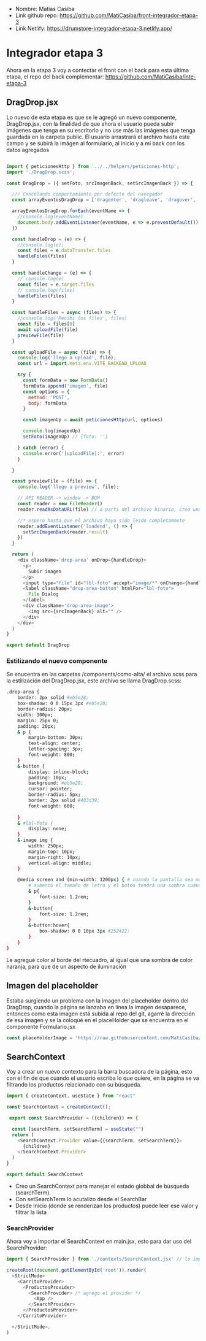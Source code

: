 * Nombre: Matias Casiba
* Link github repo: https://github.com/MatiCasiba/front-integrador-etapa-3
* Link Netlify: https://drumstore-integrador-etapa-3.netlify.app/

# Integrador etapa 3
Ahora en la etapa 3 voy a contectar el front con el back para esta última etapa, el repo del back complementar: https://github.com/MatiCasiba/inte-etapa-3


## DragDrop.jsx
Lo nuevo de esta etapa es que se le agregó un nuevo componente, DragDrop.jsx, con la finalidad de que ahora el usuario pueda subir imágenes que tenga en su escritorio y no use más las imágenes que tenga guardada en la carpeta public. El usuario arrastrará el archivo hasta este campo y se subirá la imágen al formulario, al inicio y a mi back con los datos agregados

```js

import { peticionesHttp } from '../../helpers/peticiones-http';
import './DragDrop.scss';

const DragDrop = ({ setFoto, srcImagenBack, setSrcImagenBack }) => {

  //! Cancelando comportamiento por defecto del navegador
  const arrayEventosDragDrop = ['dragenter', 'dragleave', 'dragover', 'drop']

  arrayEventosDragDrop.forEach(eventName => {
    //console.log(eventName)
    document.body.addEventListener(eventName, e => e.preventDefault())
  })

  const handleDrop = (e) => {
    //console.log(e);
    const files = e.dataTransfer.files
    handleFiles(files)
  }

  const handleChange = (e) => {
    // console.log(e)
    const files = e.target.files
    // console.log(files)
    handleFiles(files)
  }

  const handleFiles = async (files) => {
    //console.log('Recibi los files', files)
    const file = files[0]
    await uploadFile(file)
    previewFile(file)
  }

  const uploadFile = async (file) => {
    console.log('llego a upload', file);
    const url = import.meta.env.VITE_BACKEND_UPLOAD

    try {
      const formData = new FormData()
      formData.append('imagen', file)
      const options = {
        method: 'POST',
        body: formData
      }

      const imagenUp = await peticionesHttp(url, options)

      console.log(imagenUp)
      setFoto(imagenUp) // {foto: ''}

    } catch (error) {
      console.error('[uploadFile]:', error)
    }

  }

  const previewFile = (file) => {
    console.log('llego a preview', file);

    // API READER -> window -> BOM
    const reader = new FileReader()
    reader.readAsDataURL(file) // a parti del archivo binario, creo una url para que se pueda previsualizar

    //* espero hasta que el archivo haya sido leido completamnete
    reader.addEventListener('loadend', () => {
      setSrcImagenBack(reader.result)
    })
  }

  return (
    <div className='drop-area' onDrop={handleDrop}>
      <p>
        Subir imagen 
      </p>
      <input type="file" id="lbl-foto" accept="image/*" onChange={handleChange} />
      <label className="drop-area-button" htmlFor="lbl-foto">
        File Dialog
      </label>
      <div className='drop-area-image'>
        <img src={srcImagenBack} alt="" />
      </div>
    </div>
  )
}

export default DragDrop
```

### Estilizando el nuevo componente
Se enucentra en las carpetas /components/como-alta/ el archivo scss para la estilización del DragDrop.jsx, este archivo se llama DragDrop.scss:

```sh
.drop-area {
    border: 2px solid #eb5e28;
    box-shadow: 0 0 15px 3px #eb5e28;
    border-radius: 20px;
    width: 300px;
    margin: 25px 0;
    padding: 20px;
    & p {
        margin-bottom: 30px;
        text-align: center;
        letter-spacing: 3px;
        font-weight: 800;
    }
    &-button {
        display: inline-block;
        padding: 10px;
        background: #eb5e28;
        cursor: pointer;
        border-radius: 5px;
        border: 2px solid #403d39;
        font-weight: 600;
        
    }
    & #lbl-foto {
        display: none;
    }
    &-image img {
        width: 250px;
        margin-top: 10px;
        margin-right: 10px;
        vertical-align: middle;
    }

    @media screen and (min-width: 1200px) { # cuando la pantalla sea mayor o igual a 1200px
        # aumento el tamaño de letra y el botón tendrá una sombra cuando el usuario se pare sobre el botón de File Dialog
        & p{
            font-size: 1.2rem;
        }
        &-button{
            font-size: 1.2rem;
        }
        &-button:hover{
            box-shadow: 0 0 10px 3px #252422;
        }
    }
}
```
Le agregué color al borde del rtecuadro, al igual que una sombra de color naranja, para que de un aspecto de iluminación

## Imagen del placeholder
Estaba surgiendo un problema con la imagen del placeholder dentro del DragDrop, cuando la página se lanzaba en línea la imagen desaparece, entonces como esta imagen está subida al repo del git, agarré la dirección de esa imagen y se la coloqué en el placeHolder que se encuentra en el componente Formulario.jsx
```js
const placeHolderImage = 'https://raw.githubusercontent.com/MatiCasiba/inte-etapa-3/refs/heads/main/public/uploads/elementor-placeholder-image-1.webp'
```

## SearchContext

Voy a crear un nuevo contexto para la barra buscadora de la página, esto con el fin de que cuando el usuario escriba lo que quiere, en la página se va filtrando los productos relacionado con su búsqueda.

```js
import { createContext, useState } from "react"

const SearchContext = createContext();

 export const SearchProvider = ({children}) => {

  const [searchTerm, setSearchTerm] = useState("")
  return (
    <SearchContext.Provider value={{searchTerm, setSearchTerm}}>
      {children}
    </SearchContext.Provider>
  )
}

export default SearchContext
```
* Creo un SearchContext para manejar el estado globbal de búsqueda (searchTerm).
* Con setSearchTerm lo acutalizo desde el SearchBar
* Desde Inicio (donde se renderizan los productos) puede leer ese valor y filtrar la lista

### SearchProvider
Ahora voy a importar el SearchContext en main.jsx, esto para dar uso del SearchProvider:
```js
import { SearchProvider } from './contexts/SearchContext.jsx' // lo importo

createRoot(document.getElementById('root')).render(
  <StrictMode>
    <CarritoProvider>
      <ProductosProvider>
        <SearchProvider> /* agrego el provider */
          <App />
        </SearchProvider>
      </ProductosProvider>
    </CarritoProvider>

  </StrictMode>,
)

```